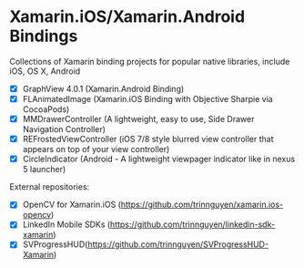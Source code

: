# Xamarin.iOS/Xamarin.Android Bindings
Collections of Xamarin binding projects for popular native libraries, include iOS, OS X, Android

- [x] GraphView 4.0.1 (Xamarin.Android Binding)
- [x] FLAnimatedImage (Xamarin.iOS Binding with Objective Sharpie via CocoaPods)
- [x] MMDrawerController (A lightweight, easy to use, Side Drawer Navigation Controller)
- [x] REFrostedViewController (iOS 7/8 style blurred view controller that appears on top of your view controller)
- [x] CircleIndicator (Android - A lightweight viewpager indicator like in nexus 5 launcher)

External repositories:
- [x] OpenCV for Xamarin.iOS (https://github.com/trinnguyen/xamarin.ios-opencv)
- [x] LinkedIn Mobile SDKs (https://github.com/trinnguyen/linkedin-sdk-xamarin)
- [x] SVProgressHUD(https://github.com/trinnguyen/SVProgressHUD-Xamarin)
